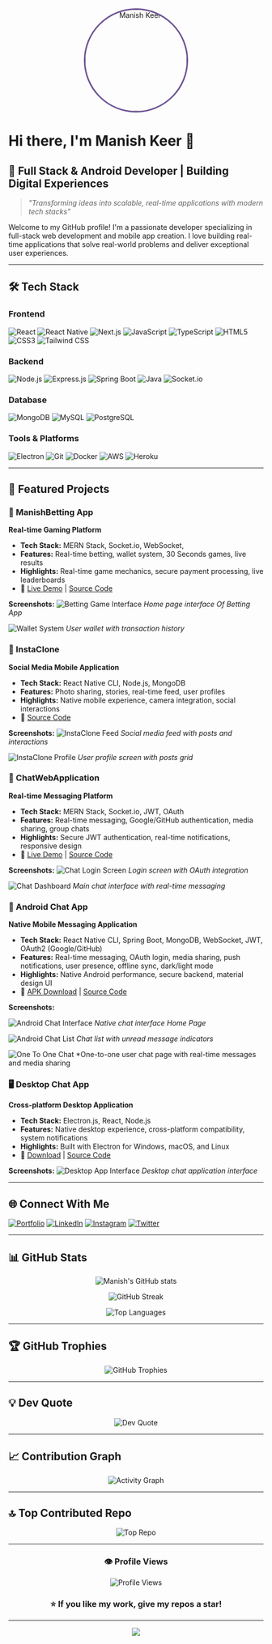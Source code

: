 <div align="center">
  <div style="
    width: clamp(120px, 25vw, 200px);
    height: clamp(120px, 25vw, 200px);
    border-radius: 50%;
    overflow: hidden;
    border: 3px solid #6e5494;
  ">
    <img 
      src="./screenshots/ms.jpg" 
      style="
        width: 100%;
        height: 100%;
        object-fit: cover;
      "
      alt="Manish Keer"
    />
  </div>
</div>

# Hi there, I'm Manish Keer 👋

## 🚀 Full Stack & Android Developer | Building Digital Experiences

> *"Transforming ideas into scalable, real-time applications with modern tech stacks"*

Welcome to my GitHub profile! I'm a passionate developer specializing in full-stack web development and mobile app creation. I love building real-time applications that solve real-world problems and deliver exceptional user experiences.

---

## 🛠️ Tech Stack

### Frontend
![React](https://img.shields.io/badge/React-20232A?style=for-the-badge&logo=react&logoColor=61DAFB)
![React Native](https://img.shields.io/badge/React_Native-20232A?style=for-the-badge&logo=react&logoColor=61DAFB)
![Next.js](https://img.shields.io/badge/Next.js-000000?style=for-the-badge&logo=nextdotjs&logoColor=white)
![JavaScript](https://img.shields.io/badge/JavaScript-F7DF1E?style=for-the-badge&logo=javascript&logoColor=black)
![TypeScript](https://img.shields.io/badge/TypeScript-007ACC?style=for-the-badge&logo=typescript&logoColor=white)
![HTML5](https://img.shields.io/badge/HTML5-E34F26?style=for-the-badge&logo=html5&logoColor=white)
![CSS3](https://img.shields.io/badge/CSS3-1572B6?style=for-the-badge&logo=css3&logoColor=white)
![Tailwind CSS](https://img.shields.io/badge/Tailwind_CSS-38B2AC?style=for-the-badge&logo=tailwind-css&logoColor=white)

### Backend
![Node.js](https://img.shields.io/badge/Node.js-43853D?style=for-the-badge&logo=node.js&logoColor=white)
![Express.js](https://img.shields.io/badge/Express.js-404D59?style=for-the-badge&logo=express&logoColor=white)
![Spring Boot](https://img.shields.io/badge/Spring_Boot-6DB33F?style=for-the-badge&logo=spring&logoColor=white)
![Java](https://img.shields.io/badge/Java-ED8B00?style=for-the-badge&logo=java&logoColor=white)
![Socket.io](https://img.shields.io/badge/Socket.io-black?style=for-the-badge&logo=socket.io&badgeColor=010101)

### Database
![MongoDB](https://img.shields.io/badge/MongoDB-4EA94B?style=for-the-badge&logo=mongodb&logoColor=white)
![MySQL](https://img.shields.io/badge/MySQL-00000F?style=for-the-badge&logo=mysql&logoColor=white)
![PostgreSQL](https://img.shields.io/badge/PostgreSQL-316192?style=for-the-badge&logo=postgresql&logoColor=white)

### Tools & Platforms
![Electron](https://img.shields.io/badge/Electron-191970?style=for-the-badge&logo=Electron&logoColor=white)
![Git](https://img.shields.io/badge/Git-F05032?style=for-the-badge&logo=git&logoColor=white)
![Docker](https://img.shields.io/badge/Docker-2496ED?style=for-the-badge&logo=docker&logoColor=white)
![AWS](https://img.shields.io/badge/AWS-232F3E?style=for-the-badge&logo=amazon-aws&logoColor=white)
![Heroku](https://img.shields.io/badge/Heroku-430098?style=for-the-badge&logo=heroku&logoColor=white)

---

## 🌟 Featured Projects



### 🎲 ManishBetting App
**Real-time Gaming Platform**
- **Tech Stack:** MERN Stack, Socket.io, WebSocket,
- **Features:** Real-time betting, wallet system, 30 Seconds games, live results
- **Highlights:** Real-time game mechanics, secure payment processing, live leaderboards
- 🔗 [Live Demo](https://manish-bet-app.vercel.app) | [Source Code](https://github.com/Manish-keer19/Betting_App_Frontend)

**Screenshots:**
![Betting Game Interface](./screenshots/betting-game.png)
*Home page interface Of Betting App*

![Wallet System](./screenshots/wallet-system.png)
*User wallet with transaction history*



### 📱 InstaClone
**Social Media Mobile Application**
- **Tech Stack:** React Native CLI, Node.js, MongoDB
- **Features:** Photo sharing, stories, real-time feed, user profiles
- **Highlights:** Native mobile experience, camera integration, social interactions
- 🔗 [Source Code](https://github.com/Manish-keer19/Full_Stack-InstaClone-apk)

**Screenshots:**
![InstaClone Feed](./screenshots/insta-feed.jpg)
*Social media feed with posts and interactions*

![InstaClone Profile](./screenshots/insta-profile.jpg)
*User profile screen with posts grid*



### 💬 ChatWebApplication
**Real-time Messaging Platform**
- **Tech Stack:** MERN Stack, Socket.io, JWT, OAuth
- **Features:** Real-time messaging, Google/GitHub authentication, media sharing, group chats
- **Highlights:** Secure JWT authentication, real-time notifications, responsive design
- 🔗 [Live Demo](https://manishchatapp.vercel.app) | [Source Code](https://github.com/Manish-keer19/chat-web-app)

**Screenshots:**
![Chat Login Screen](./screenshots/chat-login.png)
*Login screen with OAuth integration*

![Chat Dashboard](./screenshots/chat-dashboard.png)
*Main chat interface with real-time messaging*


### 📱 Android Chat App
**Native Mobile Messaging Application**
- **Tech Stack:** React Native CLI, Spring Boot, MongoDB, WebSocket, JWT, OAuth2 (Google/GitHub)
- **Features:** Real-time messaging, OAuth login, media sharing, push notifications, user presence, offline sync, dark/light mode
- **Highlights:** Native Android performance, secure backend, material design UI
- 🔗 [APK Download](https://www.mediafire.com/file/7acyxs5grs88v25/ManishChatApp.apk/file) | [Source Code](https://github.com/Manish-keer19/chatAndroidApp)

**Screenshots:**


![Android Chat Interface](./screenshots/android-chat-interface.jpg)
*Native chat interface Home Page* 




![Android Chat List](./screenshots/android-chat-list.jpg)
*Chat list with unread message indicators*

![One To One Chat](./screenshots/One_to_one_chat.jpg)
*One-to-one user chat page with real-time messages and media sharing



### 🖥️ Desktop Chat App
**Cross-platform Desktop Application**
- **Tech Stack:** Electron.js, React, Node.js
- **Features:** Native desktop experience, cross-platform compatibility, system notifications
- **Highlights:** Built with Electron for Windows, macOS, and Linux
- 🔗 [Download](https://github.com/Manish-keer19/chat-web-app/blob/main/README.md) | [Source Code](https://github.com/Manish-keer19/chat-web-app)

**Screenshots:**
![Desktop App Interface](./screenshots/desktop-chat.png)
*Desktop chat application interface*


---

## 🌐 Connect With Me

[![Portfolio](https://img.shields.io/badge/Portfolio-FF5722?style=for-the-badge&logo=todoist&logoColor=white)](https://manish-portfolio19.vercel.app/)
[![LinkedIn](https://img.shields.io/badge/LinkedIn-0077B5?style=for-the-badge&logo=linkedin&logoColor=white)](https://www.linkedin.com/in/manish-keer19/)
[![Instagram](https://img.shields.io/badge/Instagram-E4405F?style=for-the-badge&logo=instagram&logoColor=white)](https://www.instagram.com/manish_keer19/)
[![Twitter](https://img.shields.io/badge/Twitter-1DA1F2?style=for-the-badge&logo=twitter&logoColor=white)](https://x.com/manishkeer_19)

---

## 📊 GitHub Stats

<div align="center">
  
![Manish's GitHub stats](https://github-readme-stats.vercel.app/api?username=Manish-keer19&show_icons=true&theme=radical&hide_border=true&count_private=true)

![GitHub Streak](https://github-readme-streak-stats.herokuapp.com/?user=Manish-keer19&theme=radical&hide_border=true)

![Top Languages](https://github-readme-stats.vercel.app/api/top-langs/?username=Manish-keer19&layout=compact&theme=radical&hide_border=true)

</div>

---
## 🏆 GitHub Trophies

<div align="center">
  
![GitHub Trophies](https://github-profile-trophy.vercel.app/?username=Manish-keer19&theme=radical&no-frame=true&no-bg=true&margin-w=4)

</div>

---

## 💡 Dev Quote

<div align="center">
  
![Dev Quote](https://quotes-github-readme.vercel.app/api?type=horizontal&theme=radical)

</div>

---

## 📈 Contribution Graph

<div align="center">
  
![Activity Graph](https://github-readme-activity-graph.vercel.app/graph?username=Manish-keer19&theme=react-dark&hide_border=true)

</div>

---

## 🔝 Top Contributed Repo

<div align="center">
  
![Top Repo](https://github-contributor-stats.vercel.app/api?username=Manish-keer19&limit=5&theme=radical&combine_all_yearly_contributions=true)

</div>

---

<div align="center">
  
### 👁️ Profile Views
![Profile Views](https://komarev.com/ghpvc/?username=Manish-keer19&color=blueviolet&style=for-the-badge)

### ⭐ If you like my work, give my repos a star!

</div>

---

<div align="center">
  <img src="https://capsule-render.vercel.app/api?type=waving&color=gradient&height=100&section=footer"/>
</div>